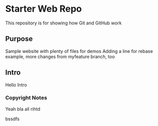 # Starter Web Repo

This repository is for showing how Git and GitHub work

## Purpose

Sample website with plenty of files for demos
Adding a line for rebase example, more changes from myfeature branch, too

## Intro

Hello Intro
### Copyright Notes
Yeah bla all rihtd

bssdfs